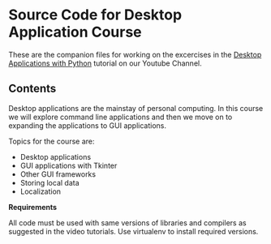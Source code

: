 # Source Code for Desktop Application Course

These are the companion files for working on the excercises in the [Desktop Applications with Python](https://www.youtube.com/playlist?list=PLmcBskOCOOFXPNDzBB9vRXlYRW6ggwRJ9) tutorial on our Youtube Channel.

## Contents

Desktop applications are the mainstay of personal computing. In this course we will explore command line applications and then we move on to expanding the applications to GUI applications.

Topics for the course are: 

* Desktop applications
* GUI applications with Tkinter
* Other GUI frameworks
* Storing local data
* Localization

**Requirements**

All code must be used with same versions of libraries and compilers as suggested in the video tutorials. Use virtualenv to install required versions.